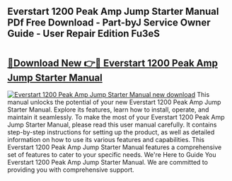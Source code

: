 ## Everstart 1200 Peak Amp Jump Starter Manual PDf Free Download - Part-byJ Service Owner Guide - User Repair Edition Fu3eS

# <h2><a href="http://bc20880.oget.top/?id=Everstart+1200+Peak+Amp+Jump+Starter+Manual">🔗Download New 👉🔴 Everstart 1200 Peak Amp Jump Starter Manual</a></h2>

[![Everstart 1200 Peak Amp Jump Starter Manual new download](https://i.imgur.com/5g1atiW.png)](http://bc20880.oget.top/?id=Everstart+1200+Peak+Amp+Jump+Starter+Manual)
This manual unlocks the potential of your new Everstart 1200 Peak Amp Jump Starter Manual. Explore its features, learn how to install, operate, and maintain it seamlessly. To make the most of your Everstart 1200 Peak Amp Jump Starter Manual, please read this user manual carefully. It contains step-by-step instructions for setting up the product, as well as detailed information on how to use its various features and capabilities. This Everstart 1200 Peak Amp Jump Starter Manual features a comprehensive set of features to cater to your specific needs. We're Here to Guide You Everstart 1200 Peak Amp Jump Starter Manual. We are committed to providing you with comprehensive support.
